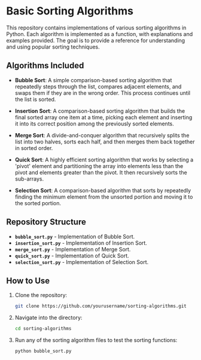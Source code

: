 # Basic Sorting Algorithms

This repository contains implementations of various sorting algorithms in Python. Each algorithm is implemented as a function, with explanations and examples provided. The goal is to provide a reference for understanding and using popular sorting techniques.

## Algorithms Included

- **Bubble Sort**: A simple comparison-based sorting algorithm that repeatedly steps through the list, compares adjacent elements, and swaps them if they are in the wrong order. This process continues until the list is sorted.

- **Insertion Sort**: A comparison-based sorting algorithm that builds the final sorted array one item at a time, picking each element and inserting it into its correct position among the previously sorted elements.

- **Merge Sort**: A divide-and-conquer algorithm that recursively splits the list into two halves, sorts each half, and then merges them back together in sorted order.

- **Quick Sort**: A highly efficient sorting algorithm that works by selecting a 'pivot' element and partitioning the array into elements less than the pivot and elements greater than the pivot. It then recursively sorts the sub-arrays.

- **Selection Sort**: A comparison-based algorithm that sorts by repeatedly finding the minimum element from the unsorted portion and moving it to the sorted portion.

## Repository Structure

- **`bubble_sort.py`** - Implementation of Bubble Sort.
- **`insertion_sort.py`** - Implementation of Insertion Sort.
- **`merge_sort.py`** - Implementation of Merge Sort.
- **`quick_sort.py`** - Implementation of Quick Sort.
- **`selection_sort.py`** - Implementation of Selection Sort.

## How to Use

1. Clone the repository:
   ```bash
   git clone https://github.com/yourusername/sorting-algorithms.git
   ```
2. Navigate into the directory:
   ```bash
   cd sorting-algorithms
   ```
3. Run any of the sorting algorithm files to test the sorting functions:
   ```bash
   python bubble_sort.py
   ```



